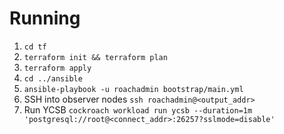# Running

1. `cd tf`
1. `terraform init && terraform plan`
1. `terraform apply`
1. `cd ../ansible`
1. `ansible-playbook -u roachadmin bootstrap/main.yml`
1. SSH into observer nodes `ssh roachadmin@<output_addr>`
1. Run YCSB `cockroach workload run ycsb --duration=1m 'postgresql://root@<connect_addr>:26257?sslmode=disable'`
